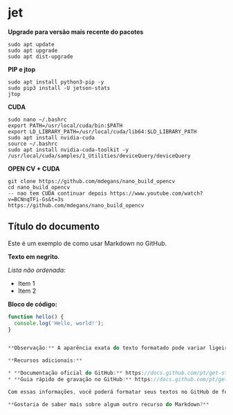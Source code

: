 # jet

**Upgrade para versão mais recente do pacotes**
```shell
sudo apt update
sudo apt upgrade
sudo apt dist-upgrade
```
**PIP e jtop**
```shell
sudo apt install python3-pip -y
sudo pip3 install -U jetson-stats
jtop
```
**CUDA**
```shell
sudo nano ~/.bashrc
export PATH=/usr/local/cuda/bin:$PATH
export LD_LIBRARY_PATH=/usr/local/cuda/lib64:$LD_LIBRARY_PATH
sudo apt install nvidia-cuda
source ~/.bashrc
sudo apt install nvidia-cuda-toolkit -y
/usr/local/cuda/samples/1_Utilities/deviceQuery/deviceQuery
```

**OPEN CV + CUDA**
```shell
git clone https://github.com/mdegans/nano_build_opencv
cd nano_build_opencv
-- nao tem CUDA continuar depois https://www.youtube.com/watch?v=BCNnqTFi-Gs&t=3s
https://github.com/mdegans/nano_build_opencv
```

## Título do documento
Este é um exemplo de como usar Markdown no GitHub.

**Texto em negrito**.

*Lista não ordenada:*
  * Item 1
  * Item 2

**Bloco de código:**
```javascript
function hello() {
  console.log('Hello, world!');
}


**Observação:** A aparência exata do texto formatado pode variar ligeiramente dependendo da ferramenta ou plataforma que está sendo usada para renderizar o Markdown.

**Recursos adicionais:**

* **Documentação oficial do GitHub:** https://docs.github.com/pt/get-started/writing-on-github/getting-started-with-writing-and-formatting-on-github
* **Guia rápido de gravação no GitHub:** https://docs.github.com/pt/get-started/writing-on-github/getting-started-with-writing-and-formatting-on-github/quickstart-for-writing-on-github

Com essas informações, você poderá formatar seus textos no GitHub de forma clara e organizada.

**Gostaria de saber mais sobre algum outro recurso do Markdown?**

